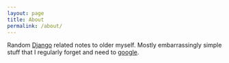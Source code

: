 ```yaml
---
layout: page
title: About
permalink: /about/
---
```


Random <a href="https://www.djangoproject.com">Django</a> related notes to older myself. Mostly embarrassingly simple stuff that I regularly forget and need to <a href="https://www.google.com/search?q=how+to+django">google</a>.
